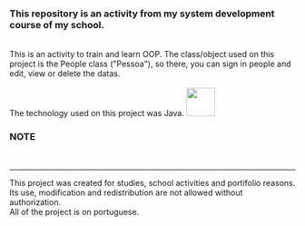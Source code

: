 <h3>This repository is an activity from my system development course of my school.</h3><br>
This is an activity to train and learn OOP. The class/object used on this project is the People class ("Pessoa"), so there, you can sign in people and edit, view or delete the datas.<br><br>
The technology used on this project was Java. <img src="https://cdn.jsdelivr.net/gh/devicons/devicon/icons/java/java-original.svg" width="50" height="50"/><br>
<h3>NOTE</h3><br>
<hr>
This project was created for studies, school activities and portifolio reasons. Its use, modification and redistribution are not allowed without authorization.<br>
All of the project is on portuguese.
